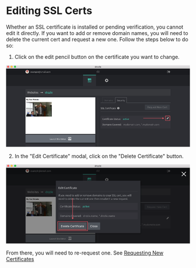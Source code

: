 # Editing SSL Certs

Whether an SSL certificate is installed or pending verification, you cannot edit it directly. If you want to add or remove domain names, you will need to delete the current cert and request a new one. Follow the steps below to do so:

1) Click on the edit pencil button on the certificate you want to change.

![Edit certificate step 1](./ssl-status.png)

2) In the "Edit Certificate" modal, click on the "Delete Certificate" button.

![Edit certificate step 2](./ssl-modal-del.png)

From there, you will need to re-request one. See [Requesting New Certificates](/ssl/adding/#requesting)
